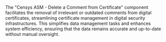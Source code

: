The "Censys ASM - Delete a Comment from Certificate" component facilitates the removal of irrelevant or outdated comments from digital certificates, streamlining certificate management in digital security infrastructures. This simplifies data management tasks and enhances system efficiency, ensuring that the data remains accurate and up-to-date without manual oversight.
